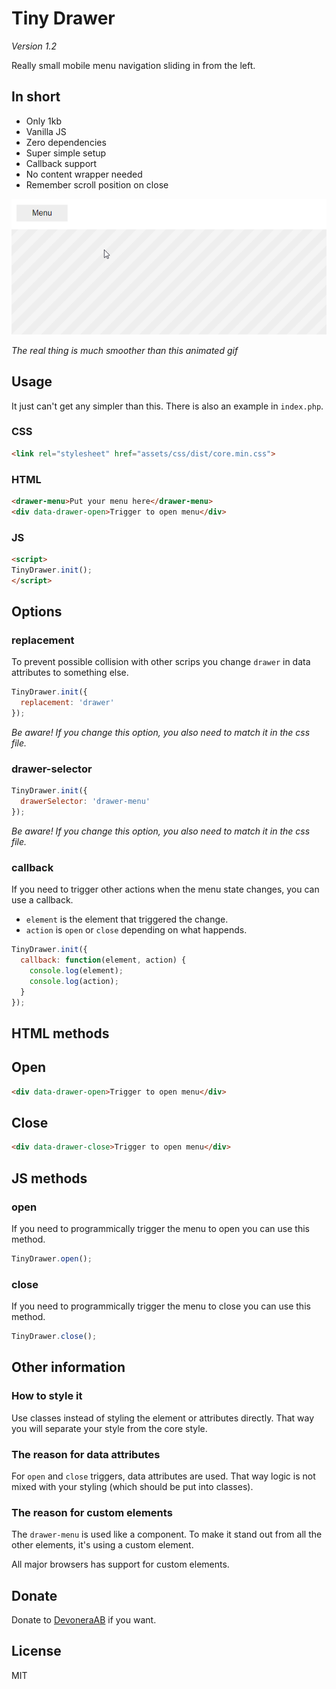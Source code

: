 # Tiny Drawer

*Version 1.2*

Really small mobile menu navigation sliding in from the left.

## In short

- Only 1kb
- Vanilla JS
- Zero dependencies
- Super simple setup
- Callback support
- No content wrapper needed
- Remember scroll position on close

![Screenshot](screenshot.gif)

*The real thing is much smoother than this animated gif*

## Usage

It just can't get any simpler than this. There is also an example in `index.php`.

### CSS

```html
<link rel="stylesheet" href="assets/css/dist/core.min.css">
```

### HTML

```html
<drawer-menu>Put your menu here</drawer-menu>
<div data-drawer-open>Trigger to open menu</div>
```

### JS

```html
<script>
TinyDrawer.init();
</script>
```

## Options

### replacement

To prevent possible collision with other scrips you change `drawer` in data attributes to something else.

```js
TinyDrawer.init({
  replacement: 'drawer'
});
```

*Be aware! If you change this option, you also need to match it in the css file.*

### drawer-selector

```js
TinyDrawer.init({
  drawerSelector: 'drawer-menu'
});
```

*Be aware! If you change this option, you also need to match it in the css file.*

### callback

If you need to trigger other actions when the menu state changes, you can use a callback.

- `element` is the element that triggered the change.
- `action` is `open` or `close` depending on what happends.

```js
TinyDrawer.init({
  callback: function(element, action) {
    console.log(element);
    console.log(action);
  }
});
```

## HTML methods

## Open

```html
<div data-drawer-open>Trigger to open menu</div>
```

## Close

```html
<div data-drawer-close>Trigger to open menu</div>
```

## JS methods

### open

If you need to programmically trigger the menu to open you can use this method.

```js
TinyDrawer.open();
```

### close

If you need to programmically trigger the menu to close you can use this method.

```js
TinyDrawer.close();
```

## Other information

### How to style it

Use classes instead of styling the element or attributes directly. That way you will separate your style from the core style.

### The reason for data attributes

For `open` and `close` triggers, data attributes are used. That way logic is not mixed with your styling (which should be put into classes).

### The reason for custom elements

The `drawer-menu` is used like a component. To make it stand out from all the other elements, it's using a custom element.

All major browsers has support for custom elements.

## Donate

Donate to [DevoneraAB](https://www.paypal.me/DevoneraAB) if you want.

## License

MIT